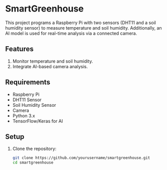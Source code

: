 # SmartGreenhouse

This project programs a Raspberry Pi with two sensors (DHT11 and a soil humidity sensor) to measure temperature and soil humidity. Additionally, an AI model is used for real-time analysis via a connected camera.

## Features
1. Monitor temperature and soil humidity.
2. Integrate AI-based camera analysis.

## Requirements
- Raspberry Pi
- DHT11 Sensor
- Soil Humidity Sensor
- Camera
- Python 3.x
- TensorFlow/Keras for AI

## Setup
1. Clone the repository:
   ```bash
   git clone https://github.com/yourusername/smartgreenhouse.git
   cd smartgreenhouse
